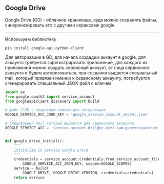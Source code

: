 Google Drive
---

Google Drive (GD) - облачное хранилище, куда можно сохранять файлы, 
синхронизировать его с другими сервисами google.

---

Используем библиотеку

    pip install google-api-python-client

Для авторизации в GD, для начала создадим аккаунт в google, для аккаунта требуется
зарегистрировать приложение, для каждого из приложений можно создать сервисный 
аккаунт, от лица сервисного аккаунта и будем авторизоваться, при создании выдается 
специальный mail, который привязан именно к сервисному аккаунту, потребуется
сгенерировать специальный JSON файл с ключем. 

```python
import ee
from google.oauth2 import service_account
from googleapiclient.discovery import build

# файл JSON с секретным ключем для авторизации
GOOGLE_SERVICE_ACC_JSON_KEY = 'google_service_account_secret.json'

# специальный mail который выдается для сервисного аккаунта
GOOGLE_SERVICE_ACC = 'service-account-dzz1@ee-dzz1.iam.gserviceaccount.com'


def google_drive_initial():
    """
    Initialize in service Google Drive
    """
    credentials = service_account.Credentials.from_service_account_file(
        GOOGLE_SERVICE_ACC_JSON_KEY, scopes=GOOGLE_SCOPES)
    service = build(
        GOOGLE_DRIVE, GOOGLE_DRIVE_VERSION, credentials=credentials)
    return service
```




